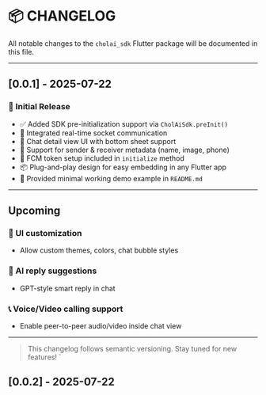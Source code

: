 # 📦 CHANGELOG

All notable changes to the `cholai_sdk` Flutter package will be documented in this file.

---

## [0.0.1] - 2025-07-22

### 🚀 Initial Release

- ✅ Added SDK pre-initialization support via `CholAiSdk.preInit()`
- 🔌 Integrated real-time socket communication
- 💬 Chat detail view UI with bottom sheet support
- 👤 Support for sender & receiver metadata (name, image, phone)
- 🔔 FCM token setup included in `initialize` method
- 📦 Plug-and-play design for easy embedding in any Flutter app
- 📱 Provided minimal working demo example in `README.md`

---

## Upcoming

### 🎨 UI customization
- Allow custom themes, colors, chat bubble styles

### 🧠 AI reply suggestions
- GPT-style smart reply in chat

### 📞 Voice/Video calling support
- Enable peer-to-peer audio/video inside chat view

---

> This changelog follows semantic versioning. Stay tuned for new features!
`
## [0.0.2] - 2025-07-22